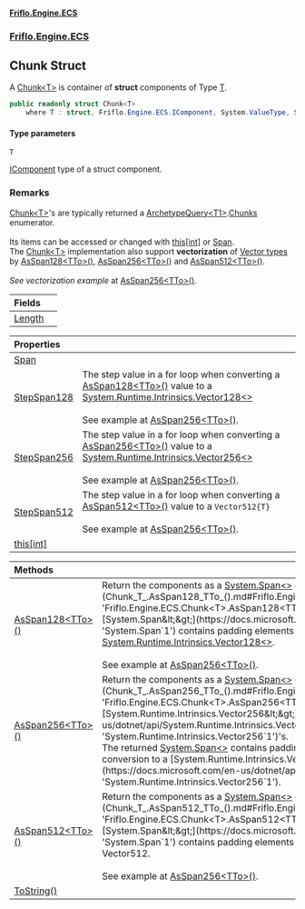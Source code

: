 #### [Friflo.Engine.ECS](index.md 'index')
### [Friflo.Engine.ECS](Friflo.Engine.ECS.md 'Friflo.Engine.ECS')

## Chunk<T> Struct

A [Chunk&lt;T&gt;](Chunk_T_.md 'Friflo.Engine.ECS.Chunk<T>') is container of <b>struct</b> components of Type [T](Chunk_T_.md#Friflo.Engine.ECS.Chunk_T_.T 'Friflo.Engine.ECS.Chunk<T>.T').

```csharp
public readonly struct Chunk<T>
    where T : struct, Friflo.Engine.ECS.IComponent, System.ValueType, System.ValueType
```
#### Type parameters

<a name='Friflo.Engine.ECS.Chunk_T_.T'></a>

`T`

[IComponent](IComponent.md 'Friflo.Engine.ECS.IComponent') type of a struct component.

### Remarks
[Chunk&lt;T&gt;](Chunk_T_.md 'Friflo.Engine.ECS.Chunk<T>')'s are typically returned a [ArchetypeQuery&lt;T1&gt;](ArchetypeQuery_T1_.md 'Friflo.Engine.ECS.ArchetypeQuery<T1>').[Chunks](ArchetypeQuery_T1_.Chunks.md 'Friflo.Engine.ECS.ArchetypeQuery<T1>.Chunks') enumerator.<br/><br/>
            Its items can be accessed or changed with [this[int]](Chunk_T_.this[int].md 'Friflo.Engine.ECS.Chunk<T>.this[int]') or [Span](Chunk_T_.Span.md 'Friflo.Engine.ECS.Chunk<T>.Span').<br/>
            The [Chunk&lt;T&gt;](Chunk_T_.md 'Friflo.Engine.ECS.Chunk<T>') implementation also support <b>vectorization</b>
            of <a href="https://github.com/dotnet/runtime/blob/main/docs/coding-guidelines/vectorization-guidelines.md">Vector types</a><br/>
            by [AsSpan128&lt;TTo&gt;()](Chunk_T_.AsSpan128_TTo_().md 'Friflo.Engine.ECS.Chunk<T>.AsSpan128<TTo>()'), [AsSpan256&lt;TTo&gt;()](Chunk_T_.AsSpan256_TTo_().md 'Friflo.Engine.ECS.Chunk<T>.AsSpan256<TTo>()') and [AsSpan512&lt;TTo&gt;()](Chunk_T_.AsSpan512_TTo_().md 'Friflo.Engine.ECS.Chunk<T>.AsSpan512<TTo>()').
            <br/><br/><i>See vectorization example</i> at [AsSpan256&lt;TTo&gt;()](Chunk_T_.AsSpan256_TTo_().md 'Friflo.Engine.ECS.Chunk<T>.AsSpan256<TTo>()').

| Fields | |
| :--- | :--- |
| [Length](Chunk_T_.Length.md 'Friflo.Engine.ECS.Chunk<T>.Length') | |

| Properties | |
| :--- | :--- |
| [Span](Chunk_T_.Span.md 'Friflo.Engine.ECS.Chunk<T>.Span') | |
| [StepSpan128](Chunk_T_.StepSpan128.md 'Friflo.Engine.ECS.Chunk<T>.StepSpan128') | The step value in a for loop when converting a [AsSpan128&lt;TTo&gt;()](Chunk_T_.AsSpan128_TTo_().md 'Friflo.Engine.ECS.Chunk<T>.AsSpan128<TTo>()') value to a [System.Runtime.Intrinsics.Vector128&lt;&gt;](https://docs.microsoft.com/en-us/dotnet/api/System.Runtime.Intrinsics.Vector128-1 'System.Runtime.Intrinsics.Vector128`1')<br/><br/> See example at [AsSpan256&lt;TTo&gt;()](Chunk_T_.AsSpan256_TTo_().md 'Friflo.Engine.ECS.Chunk<T>.AsSpan256<TTo>()'). |
| [StepSpan256](Chunk_T_.StepSpan256.md 'Friflo.Engine.ECS.Chunk<T>.StepSpan256') | The step value in a for loop when converting a [AsSpan256&lt;TTo&gt;()](Chunk_T_.AsSpan256_TTo_().md 'Friflo.Engine.ECS.Chunk<T>.AsSpan256<TTo>()') value to a [System.Runtime.Intrinsics.Vector256&lt;&gt;](https://docs.microsoft.com/en-us/dotnet/api/System.Runtime.Intrinsics.Vector256-1 'System.Runtime.Intrinsics.Vector256`1')<br/><br/> See example at [AsSpan256&lt;TTo&gt;()](Chunk_T_.AsSpan256_TTo_().md 'Friflo.Engine.ECS.Chunk<T>.AsSpan256<TTo>()'). |
| [StepSpan512](Chunk_T_.StepSpan512.md 'Friflo.Engine.ECS.Chunk<T>.StepSpan512') | The step value in a for loop when converting a [AsSpan512&lt;TTo&gt;()](Chunk_T_.AsSpan512_TTo_().md 'Friflo.Engine.ECS.Chunk<T>.AsSpan512<TTo>()') value to a `Vector512{T}`<br/><br/> See example at [AsSpan256&lt;TTo&gt;()](Chunk_T_.AsSpan256_TTo_().md 'Friflo.Engine.ECS.Chunk<T>.AsSpan256<TTo>()'). |
| [this[int]](Chunk_T_.this[int].md 'Friflo.Engine.ECS.Chunk<T>.this[int]') | |

| Methods | |
| :--- | :--- |
| [AsSpan128&lt;TTo&gt;()](Chunk_T_.AsSpan128_TTo_().md 'Friflo.Engine.ECS.Chunk<T>.AsSpan128<TTo>()') | Return the components as a [System.Span&lt;&gt;](https://docs.microsoft.com/en-us/dotnet/api/System.Span-1 'System.Span`1') of type [TTo](Chunk_T_.AsSpan128_TTo_().md#Friflo.Engine.ECS.Chunk_T_.AsSpan128_TTo_().TTo 'Friflo.Engine.ECS.Chunk<T>.AsSpan128<TTo>().TTo').<br/> The returned [System.Span&lt;&gt;](https://docs.microsoft.com/en-us/dotnet/api/System.Span-1 'System.Span`1') contains padding elements on its tail to enable assignment to [System.Runtime.Intrinsics.Vector128&lt;&gt;](https://docs.microsoft.com/en-us/dotnet/api/System.Runtime.Intrinsics.Vector128-1 'System.Runtime.Intrinsics.Vector128`1'). <br/><br/> See example at [AsSpan256&lt;TTo&gt;()](Chunk_T_.AsSpan256_TTo_().md 'Friflo.Engine.ECS.Chunk<T>.AsSpan256<TTo>()'). |
| [AsSpan256&lt;TTo&gt;()](Chunk_T_.AsSpan256_TTo_().md 'Friflo.Engine.ECS.Chunk<T>.AsSpan256<TTo>()') | Return the components as a [System.Span&lt;&gt;](https://docs.microsoft.com/en-us/dotnet/api/System.Span-1 'System.Span`1') of type [TTo](Chunk_T_.AsSpan256_TTo_().md#Friflo.Engine.ECS.Chunk_T_.AsSpan256_TTo_().TTo 'Friflo.Engine.ECS.Chunk<T>.AsSpan256<TTo>().TTo') - which can be assigned to [System.Runtime.Intrinsics.Vector256&lt;&gt;](https://docs.microsoft.com/en-us/dotnet/api/System.Runtime.Intrinsics.Vector256-1 'System.Runtime.Intrinsics.Vector256`1')'s.<br/> The returned [System.Span&lt;&gt;](https://docs.microsoft.com/en-us/dotnet/api/System.Span-1 'System.Span`1') contains padding elements on its tail to enable safe conversion to a [System.Runtime.Intrinsics.Vector256&lt;&gt;](https://docs.microsoft.com/en-us/dotnet/api/System.Runtime.Intrinsics.Vector256-1 'System.Runtime.Intrinsics.Vector256`1'). |
| [AsSpan512&lt;TTo&gt;()](Chunk_T_.AsSpan512_TTo_().md 'Friflo.Engine.ECS.Chunk<T>.AsSpan512<TTo>()') | Return the components as a [System.Span&lt;&gt;](https://docs.microsoft.com/en-us/dotnet/api/System.Span-1 'System.Span`1') of type [TTo](Chunk_T_.AsSpan512_TTo_().md#Friflo.Engine.ECS.Chunk_T_.AsSpan512_TTo_().TTo 'Friflo.Engine.ECS.Chunk<T>.AsSpan512<TTo>().TTo').<br/> The returned [System.Span&lt;&gt;](https://docs.microsoft.com/en-us/dotnet/api/System.Span-1 'System.Span`1') contains padding elements on its tail to enable assignment to Vector512. <br/><br/> See example at [AsSpan256&lt;TTo&gt;()](Chunk_T_.AsSpan256_TTo_().md 'Friflo.Engine.ECS.Chunk<T>.AsSpan256<TTo>()'). |
| [ToString()](Chunk_T_.ToString().md 'Friflo.Engine.ECS.Chunk<T>.ToString()') | |
